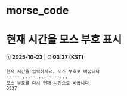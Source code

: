 # morse_code
# 현재 시간을 모스 부호 표시
<!-- MORSE_TIME_START -->
🗓️ **2025-10-23** | ⏰ **03:37 (KST)**

```
현재 시간을 입력하세요. 모스 부호로 바꿉니다
----- ...-- ...-- --...
모스 부호를 다시 현재 시간으로 바꿉니다
0337
```
<!-- MORSE_TIME_END -->
